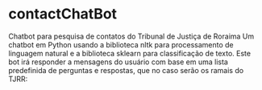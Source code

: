 # contactChatBot
Chatbot para pesquisa de contatos do Tribunal de Justiça de Roraima
Um chatbot em Python usando a biblioteca nltk para processamento de linguagem natural e a biblioteca sklearn para classificação de texto. Este bot irá responder a mensagens do usuário com base em uma lista predefinida de perguntas e respostas, que no caso serão os ramais do TJRR:

